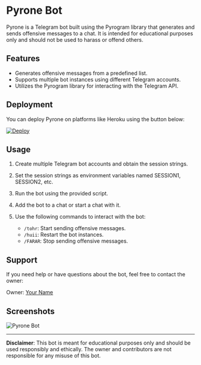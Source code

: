 # Pyrone Bot

Pyrone is a Telegram bot built using the Pyrogram library that generates and sends offensive messages to a chat. It is intended for educational purposes only and should not be used to harass or offend others.

## Features

- Generates offensive messages from a predefined list.
- Supports multiple bot instances using different Telegram accounts.
- Utilizes the Pyrogram library for interacting with the Telegram API.

## Deployment

You can deploy Pyrone on platforms like Heroku using the button below:

[![Deploy](https://www.herokucdn.com/deploy/button.svg)](https://dashboard.heroku.com/new?template=https://github.com/PRADHAN474/OXYPYRON)

## Usage

1. Create multiple Telegram bot accounts and obtain the session strings.
2. Set the session strings as environment variables named SESSION1, SESSION2, etc.
3. Run the bot using the provided script.
4. Add the bot to a chat or start a chat with it.
5. Use the following commands to interact with the bot:

   - `/tohr`: Start sending offensive messages.
   - `/huii`: Restart the bot instances.
   - `/FARAR`: Stop sending offensive messages.

## Support

If you need help or have questions about the bot, feel free to contact the owner:

Owner: [Your Name](https://t.me/PRADHAN474)

## Screenshots

![Pyrone Bot](https://graph.org/file/b0825ba6490d2aa6a6afd.jpg)

---

**Disclaimer**: This bot is meant for educational purposes only and should be used responsibly and ethically. The owner and contributors are not responsible for any misuse of this bot.
